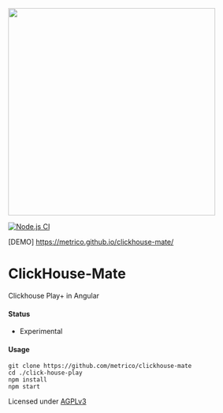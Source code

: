 <img src="https://user-images.githubusercontent.com/1423657/162776419-0330af12-7857-40c0-b660-254f8837a910.png" width=420 />

[![Node.js CI](https://github.com/metrico/clickhouse-mate/actions/workflows/build.yml/badge.svg)](https://github.com/metrico/clickhouse-mate/actions/workflows/build.yml)

[DEMO] https://metrico.github.io/clickhouse-mate/

# ClickHouse-Mate
Clickhouse Play+ in Angular

#### Status
- Experimental

#### Usage
```
git clone https://github.com/metrico/clickhouse-mate
cd ./click-house-play
npm install
npm start
```

Licensed under [AGPLv3](https://www.gnu.org/licenses/gpl-3.0.html)
